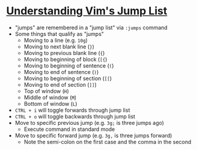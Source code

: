 # [Understanding Vim's Jump List](https://medium.com/@kadek/understanding-vims-jump-list-7e1bfc72cdf0)

* "jumps" are remembered in a "jump list" via `:jumps` command
* Some things that qualify as "jumps"
  * Moving to a line (e.g. `10g`)
  * Moving to next blank line (`}`)
  * Moving to previous blank line (`{`)
  * Moving to beginning of block (`[{`)
  * Moving to beginning of sentence (`(`)
  * Moving to end of sentence (`)`)
  * Moving to beginning of section (`[[`)
  * Moving to end of section (`]]`)
  * Top of window (`H`)
  * Middle of window (`M`)
  * Bottom of window (`L`)
* `CTRL + i` will toggle forwards through jump list
* `CTRL + o` will toggle backwards through jump list
* Move to specific previous jump (e.g. `3g;` is three jumps ago)
  * Execute command in standard mode
* Move to specific forward jump (e.g. `3g,` is three jumps forward)
  * Note the semi-colon on the first case and the comma in the second

